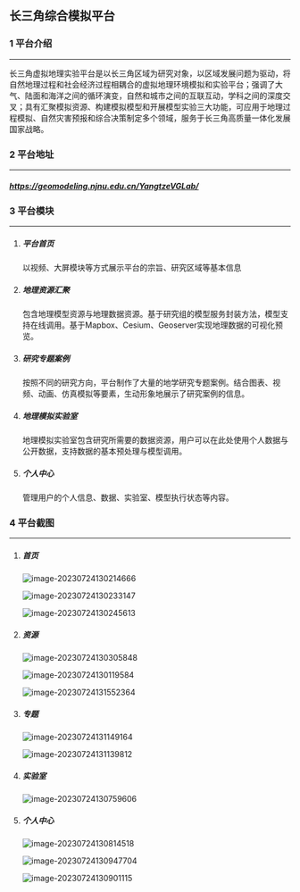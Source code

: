 ## 长三角综合模拟平台

### 1 平台介绍

****

​        长三角虚拟地理实验平台是以长三角区域为研究对象，以区域发展问题为驱动，将自然地理过程和社会经济过程相耦合的虚拟地理环境模拟和实验平台；强调了大气、陆面和海洋之间的循环演变，自然和城市之间的互联互动，学科之间的深度交叉；具有汇聚模拟资源、构建模拟模型和开展模型实验三大功能，可应用于地理过程模拟、自然灾害预报和综合决策制定多个领域，服务于长三角高质量一体化发展国家战略。

### 2 平台地址

****

##### https://geomodeling.njnu.edu.cn/YangtzeVGLab/

### **3 平台模块**

****

1. ##### 平台首页

   以视频、大屏模块等方式展示平台的宗旨、研究区域等基本信息

2. ##### 地理资源汇聚

   包含地理模型资源与地理数据资源。基于研究组的模型服务封装方法，模型支持在线调用。基于Mapbox、Cesium、Geoserver实现地理数据的可视化预览。

3. ##### 研究专题案例

   按照不同的研究方向，平台制作了大量的地学研究专题案例。结合图表、视频、动画、仿真模拟等要素，生动形象地展示了研究案例的信息。

4. ##### 地理模拟实验室

   地理模拟实验室包含研究所需要的数据资源，用户可以在此处使用个人数据与公开数据，支持数据的基本预处理与模型调用。

5. ##### 个人中心

   管理用户的个人信息、数据、实验室、模型执行状态等内容。



### 4 平台截图

****

1. ##### 首页

   ![image-20230724130214666](./doc.assets/image-20230724130214666.png)

   ![image-20230724130233147](./doc.assets/image-20230724130233147.png)

   ![image-20230724130245613](./doc.assets/image-20230724130245613.png)

2. ##### 资源

   ![image-20230724130305848](./doc.assets/image-20230724130305848.png)

   ![image-20230724130119584](./doc.assets/image-20230724130119584.png)

   ![image-20230724131552364](./doc.assets/image-20230724131552364.png)

3. ##### 专题

   ![image-20230724131149164](./doc.assets/image-20230724131149164.png)

   ![image-20230724131139812](./doc.assets/image-20230724131139812.png)

4. ##### 实验室

   ![image-20230724130759606](./doc.assets/image-20230724130759606.png)

5. ##### 个人中心

   ![image-20230724130814518](./doc.assets/image-20230724130814518.png)

   ![image-20230724130947704](./doc.assets/image-20230724130947704.png)

   ![image-20230724130901115](./doc.assets/image-20230724130901115.png)